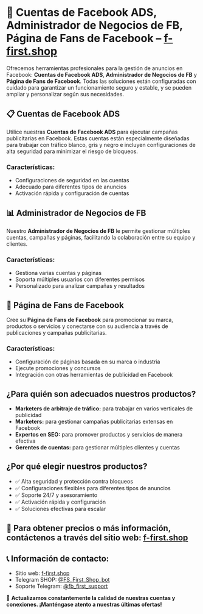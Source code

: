 # 📡 Cuentas de Facebook ADS, Administrador de Negocios de FB, Página de Fans de Facebook – [f-first.shop](https://f-first.shop/en)

Ofrecemos herramientas profesionales para la gestión de anuncios en Facebook: **Cuentas de Facebook ADS**, **Administrador de Negocios de FB** y **Página de Fans de Facebook**. Todas las soluciones están configuradas con cuidado para garantizar un funcionamiento seguro y estable, y se pueden ampliar y personalizar según sus necesidades.

## 📋 Cuentas de Facebook ADS
Utilice nuestras **Cuentas de Facebook ADS** para ejecutar campañas publicitarias en Facebook. Estas cuentas están especialmente diseñadas para trabajar con tráfico blanco, gris y negro e incluyen configuraciones de alta seguridad para minimizar el riesgo de bloqueos.

### Características:
- Configuraciones de seguridad en las cuentas
- Adecuado para diferentes tipos de anuncios
- Activación rápida y configuración de cuentas

## 📊 Administrador de Negocios de FB
Nuestro **Administrador de Negocios de FB** le permite gestionar múltiples cuentas, campañas y páginas, facilitando la colaboración entre su equipo y clientes.

### Características:
- Gestiona varias cuentas y páginas
- Soporta múltiples usuarios con diferentes permisos
- Personalizado para analizar campañas y resultados

## 💬 Página de Fans de Facebook
Cree su **Página de Fans de Facebook** para promocionar su marca, productos o servicios y conectarse con su audiencia a través de publicaciones y campañas publicitarias.

### Características:
- Configuración de páginas basada en su marca o industria
- Ejecute promociones y concursos
- Integración con otras herramientas de publicidad en Facebook

## ¿Para quién son adecuados nuestros productos?
- **Marketers de arbitraje de tráfico:** para trabajar en varios verticales de publicidad
- **Marketers:** para gestionar campañas publicitarias extensas en Facebook
- **Expertos en SEO:** para promover productos y servicios de manera efectiva
- **Gerentes de cuentas:** para gestionar múltiples clientes y cuentas

## ¿Por qué elegir nuestros productos?
- ✅ Alta seguridad y protección contra bloqueos
- ✅ Configuraciones flexibles para diferentes tipos de anuncios
- ✅ Soporte 24/7 y asesoramiento
- ✅ Activación rápida y configuración
- ✅ Soluciones efectivas para escalar

## 💬 Para obtener precios o más información, contáctenos a través del sitio web: [f-first.shop](https://f-first.shop/en)

## 📞 Información de contacto:
- Sitio web: [f-first.shop](https://f-first.shop/en)
- Telegram SHOP: [ @FS_First_Shop_bot](https://t.me/FS_First_Shop_bot)
- Soporte Telegram: [ @fb_first_support](https://t.me/fb_first_support)

🔔 **Actualizamos constantemente la calidad de nuestras cuentas y conexiones. ¡Manténgase atento a nuestras últimas ofertas!**
